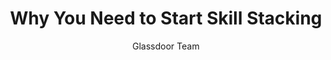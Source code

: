 ---
title: Why You Need to Start Skill Stacking
publication: glassdoor
article_url: https://www.glassdoor.com/blog/skill-stacking/
author: Glassdoor Team
thumbnail: glassdoor.jpeg
publication_date: 08-02-2017
---